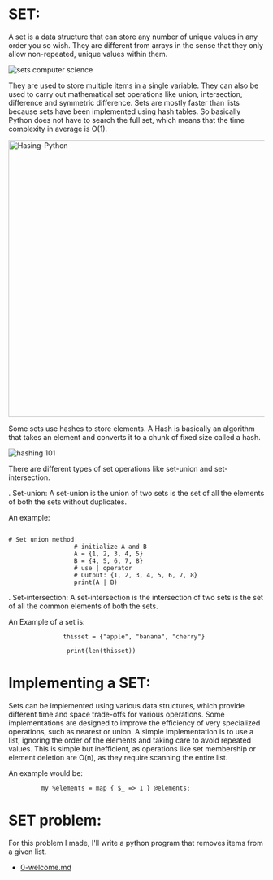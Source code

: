 # SET:

A set is a data structure that can store any number of unique values in any order you so wish. They are different from arrays in the sense that they only allow non-repeated, unique values within them.

![sets computer science](https://user-images.githubusercontent.com/92330348/178794848-e80d16c8-3e95-4516-b703-bb43d6cfad71.png)


They are used to store multiple items in a single variable. They can also be used to carry out mathematical set operations like union, intersection, difference and symmetric difference. Sets are mostly faster than lists because sets have been implemented using hash tables. So basically Python does not have to search the full set, which means that the time complexity in average is O(1).
                    


<img width="545" alt="Hasing-Python" src="https://user-images.githubusercontent.com/92330348/178795122-f3f36c8b-0307-4f71-a68d-ff70974355f2.png">


Some sets use hashes to store elements. A Hash is basically an algorithm that takes an element and converts it to a chunk of fixed size called a hash.

![hashing 101](https://user-images.githubusercontent.com/92330348/179078047-7a5dbc41-dcc1-422d-b178-2b1d1c0783b5.png)





There are different types of set operations like set-union and set-intersection.



. Set-union: A set-union is the union of two sets is the set of all the elements of both the sets without duplicates.

  An example:
                                                                                                                                                                                
                                                                                                                                                                                # Set union method
                      # initialize A and B
                      A = {1, 2, 3, 4, 5}
                      B = {4, 5, 6, 7, 8}
                      # use | operator
                      # Output: {1, 2, 3, 4, 5, 6, 7, 8}
                      print(A | B)                                                                                                                                                                  


          
. Set-intersection: A set-intersection is the intersection of two sets is the set of all the common elements of both the sets.

An Example of a set is:

                   thisset = {"apple", "banana", "cherry"}

                    print(len(thisset))
                    
  
 # Implementing a SET:
 
 Sets can be implemented using various data structures, which provide different time and space trade-offs for various operations. Some implementations are designed to improve the efficiency of very specialized operations, such as nearest or union. A simple implementation is to use a list, ignoring the order of the elements and taking care to avoid repeated values. This is simple but inefficient, as operations like set membership or element deletion are O(n), as they require scanning the entire list.
 
 An example would be: 
 
             my %elements = map { $_ => 1 } @elements;

                    
                    
   
 # SET problem:
 
 
 For this problem I made, I'll write a python program that removes items from a given list.
 
 
                            
  
 - [0-welcome.md](0-welcome.md)

